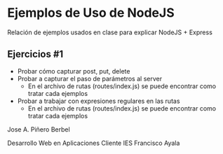 # Ejemplos de Uso de NodeJS 

Relación de ejemplos usados en clase para explicar NodeJS + Express

## Ejercicios #1
+ Probar cómo capturar post, put, delete
+ Probar a capturar el paso de parámetros al server
    - En el archivo de rutas (routes/index.js) se puede encontrar como tratar cada ejemplos
+ Probar a trabajar con expresiones regulares en las rutas
    - En el archivo de rutas (routes/index.js) se puede encontrar como tratar cada ejemplos




Jose A. Piñero Berbel

Desarrollo Web en Aplicaciones Cliente
IES Francisco Ayala